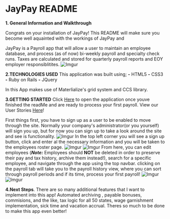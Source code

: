 # JayPay README

**1. General Information and Walkthrough**
  
Congrats on your installation of JayPay! This README will make sure you become well aquainted with the workings of JayPay and

JayPay is a Payroll app that will allow a user to maintain an employee database, and process (as of now) bi-weekly payroll and specialty check runs. Taxes are calculated and stored for quarterly payroll reports and EOY employer responsiblitites. 
![Imgur](http://i.imgur.com/Gqrg1Rj.png)

**2.TECHNOLOGIES USED**
This application was built using;
**-** HTML5
**-** CSS3
**-** Ruby on Rails
**-** JQuery

In this App makes use of Materlialize's grid system and CCS library.  

**3.GETTING STARTED** 
Click 
[Here](https://jaypayroll.herokuapp.com/) to open the application once youve finished the readMe and are ready to process your first payroll. 
View our User Stories [Here](https://trello.com/b/rhBG4IwX/jaypay-userstories)! 
  
First things first, you have to sign up as a user to be enabled to move through the site. Normally your company's administrator(or you yourself) will sign you up, but for now you can sign up to take a look around the site and see is functionality. 
![Imgur](http://i.imgur.com/33EMFWy.png)
In the top left corner you will see a sign up button, click and enter al the necessary information and you will be taken to the employees roster page.
![Imgur](http://i.imgur.com/5RBa0a9.png)
![Imgur](http://i.imgur.com/ovDS1c1.png)
From here, you can edit employees (***Note:*** Employees should **NOT** be deleted in order to preserve their pay and tax history, archive them instead!), search for a specific employee, and navigate through the app using the top navbar. clicking on the payroll tab will take you to the payroll history view, where you can sort through payroll periods and if its time, process your first payroll!
![Imgur](http://i.imgur.com/NY2FI5n.png)
![Imgur](http://i.imgur.com/o2OJY2T.png)

**4.Next Steps**. 
There are so many additional features that I want to implement into this app! Automated archiving , payable bonuses, commisions, and the like, tax logic for all 50 states, wage garnishment implementation, sick time and vacation accrual. Theres so much to be done to make this app even better!

